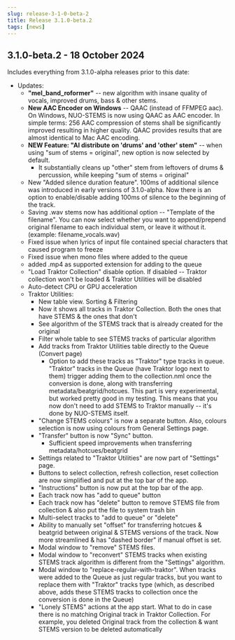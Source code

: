 ```yaml
---
slug: release-3-1-0-beta-2
title: Release 3.1.0-beta.2
tags: [news]
---
```


## 3.1.0-beta.2 - 18 October 2024

Includes everything from 3.1.0-alpha releases prior to this date:

<!-- truncate -->

- Updates:
  - **"mel_band_roformer"** -- new algorithm with insane quality of vocals, improved drums, bass & other stems.
  - **New AAC Encoder on Windows** -- QAAC (instead of FFMPEG aac). On Windows, NUO-STEMS is now using QAAC as AAC encoder. In simple terms: 256 AAC compression of stems shall be significantly improved resulting in higher quality. QAAC provides results that are almost identical to Mac AAC encoding.
  - **NEW Feature: "AI distribute on 'drums' and 'other' stem"** -- when using "sum of stems = original", new option is now selected by default.
    - It substantially cleans up "other" stem from leftovers of drums & percussion, while keeping "sum of stems = original"
  - New "Added silence duration feature". 100ms of additional silence was introduced in early versions of 3.1.0-alpha. Now there is an option to enable/disable adding 100ms of silence to the beginning of the track.
  - Saving .wav stems now has additional option -- "Template of the filename". You can now select whether you want to append/prepend original filename to each individual stem, or leave it without it. (example: filename_vocals.wav)
  - Fixed issue when lyrics of input file contained special characters that caused program to freeze
  - Fixed issue when mono files where added to the queue
  - added .mp4 as supported extension for adding to the queue
  - "Load Traktor Collection" disable option. If disabled -- Traktor collection won't be loaded & Traktor Utilities will be disabled
  - Auto-detect CPU or GPU acceleration
  - Traktor Utilities:
    - New table view. Sorting & Filtering
    - Now it shows all tracks in Traktor Collection. Both the ones that have STEMS & the ones that don't
    - See algorithm of the STEMS track that is already created for the original
    - Filter whole table to see STEMS tracks of particular algorithm
    - Add tracks from Traktor Utilities table directly to the Queue (Convert page)
      - Option to add these tracks as "Traktor" type tracks in queue. "Traktor" tracks in the Queue (have Traktor logo next to them) trigger adding them to the collection.nml once the conversion is done, along with transferring metadata/beatgrid/hotcues. This part is very experimental, but worked pretty good in my testing. This means that you now don't need to add STEMS to Traktor manually -- it's done by NUO-STEMS itself.
    - "Change STEMS colours" is now a separate button. Also, colours selection is now using colours from General Settings page.
    - "Transfer" button is now "Sync" button.
      - Sufficient speed improvements when transferring metadata/hotcues/beatgrid
    - Settings related to "Traktor Utilities" are now part of "Settings" page.
    - Buttons to select collection, refresh collection, reset collection are now simplified and put at the top bar of the app.
    - "Instructions" button is now put at the top bar of the app.
    - Each track now has "add to queue" button
    - Each track now has "delete" button to remove STEMS file from collection & also put the file to system trash bin
    - Multi-select tracks to "add to queue" or "delete"
    - Ability to manually set "offset" for transferring hotcues & beatgrid between original & STEMS versions of the track. Now more streamlined & has "dashed border" if manual offset is set.
    - Modal window to "remove" STEMS files.
    - Modal window to "reconvert" STEMS tracks when existing STEMS track algorithm is different from the "Settings" algorithm.
    - Modal window to "replace-regular-with-traktor". When tracks were added to the Queue as just regular tracks, but you want to replace them with "Traktor" tracks type (which, as described above, adds these STEMS tracks to collection once the conversion is done in the Queue)
    - "Lonely STEMS" actions at the app start. What to do in case there is no matching Original track in Traktor Collection. For example, you deleted Original track from the collection & want STEMS version to be deleted automatically
